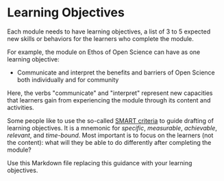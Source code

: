 # Learning Objectives

Each module needs to have learning objectives, a list of 3 to 5 expected new skills or behaviors for the learners who complete the module.

For example, the module on Ethos of Open Science can have as one learning objective:

- Communicate and interpret the benefits and barriers of Open Science both individually and for community

Here, the verbs "communicate" and "interpret" represent new capacities that learners gain from experiencing the module through its content and activities.

Some people like to use the so-called [SMART criteria](https://en.wikipedia.org/wiki/SMART_criteria) to guide drafting of learning objectives.
It is a mnemonic for *specific*, *measurable*, *achievable*, *relevant*, and *time-bound*.
Most important is to focus on the learners (not the content): what will they be able to do differently after completing the module?

Use this Markdown file replacing this guidance with your learning objectives.